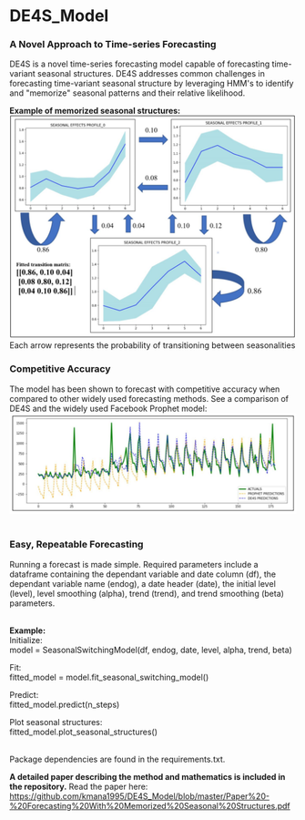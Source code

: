 # DE4S_Model <br>
### A Novel Approach to Time-series Forecasting
DE4S is a novel time-series forecasting model capable of forecasting
time-variant seasonal structures. DE4S addresses common challenges in
forecasting time-variant seasonal structure by leveraging
HMM's to identify and "memorize" seasonal patterns and their 
relative likelihood.<br>

<b> Example of memorized seasonal structures:</b><br>
 ![alt text](https://github.com/kmana1995/DE4S_Model/blob/master/Images/Memorized_Structures.jpg?raw=true)<br>
 Each arrow represents the probability of transitioning between
 seasonalities<br>

### Competitive Accuracy<br>
The model has been shown to forecast with competitive accuracy 
when compared to other widely used forecasting methods. See a comparison
of DE4S and the widely used Facebook Prophet model:<br>
![alt text](https://github.com/kmana1995/DE4S_Model/blob/master/Images/DE4S_vs_prophet.jpg?raw=true)<br><br>

### Easy, Repeatable Forecasting<br>
Running a forecast is made simple. Required parameters include a dataframe 
containing the dependant variable and date column (df), the
dependant variable name (endog), a date header (date), the initial level 
(level), level smoothing (alpha), trend (trend), and trend smoothing (beta)
parameters. <br><br>

<b> Example:</b> <br>
Initialize:<br>
model = SeasonalSwitchingModel(df, endog, date, level, alpha, trend, beta)<br>

Fit:<br>
fitted_model = model.fit_seasonal_switching_model()<br>

Predict:<br>
fitted_model.predict(n_steps)<br>

Plot seasonal structures:<br>
fitted_model.plot_seasonal_structures()<br><br>


Package dependencies are found in the requirements.txt.

<b>A detailed paper describing the method and mathematics is included in the repository.</b>
Read the paper here: https://github.com/kmana1995/DE4S_Model/blob/master/Paper%20-%20Forecasting%20With%20Memorized%20Seasonal%20Structures.pdf
